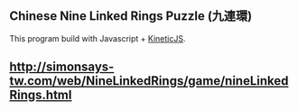 ## Chinese Nine Linked Rings Puzzle (九連環)

This program build with Javascript + [KineticJS](http://kineticjs.com).

<a target="_blank" href="http://simonsays-tw.com/web/NineLinkedRings/game/nineLinkedRings.html">http://simonsays-tw.com/web/NineLinkedRings/game/nineLinkedRings.html</a>
------------------------------------
